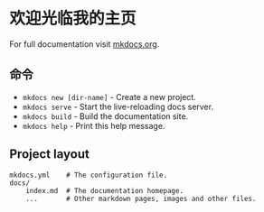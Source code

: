 # 欢迎光临我的主页

For full documentation visit [mkdocs.org](https://mkdocs.org).

## 命令

* `mkdocs new [dir-name]` - Create a new project.
* `mkdocs serve` - Start the live-reloading docs server.
* `mkdocs build` - Build the documentation site.
* `mkdocs help` - Print this help message.


## Project layout

    mkdocs.yml    # The configuration file.
    docs/
        index.md  # The documentation homepage.
        ...       # Other markdown pages, images and other files.
